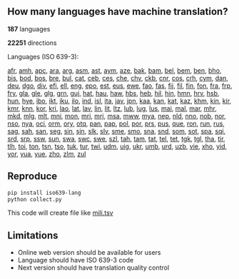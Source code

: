 ## How many languages have machine translation?
**187** languages

**22251** directions

Languages (ISO 639-3):

[afr](https://en.wikipedia.org/wiki/ISO_639:afr), [amh](https://en.wikipedia.org/wiki/ISO_639:amh), [apc](https://en.wikipedia.org/wiki/ISO_639:apc), [ara](https://en.wikipedia.org/wiki/ISO_639:ara), [arg](https://en.wikipedia.org/wiki/ISO_639:arg), [asm](https://en.wikipedia.org/wiki/ISO_639:asm), [ast](https://en.wikipedia.org/wiki/ISO_639:ast), [aym](https://en.wikipedia.org/wiki/ISO_639:aym), [aze](https://en.wikipedia.org/wiki/ISO_639:aze), [bak](https://en.wikipedia.org/wiki/ISO_639:bak), [bam](https://en.wikipedia.org/wiki/ISO_639:bam), [bel](https://en.wikipedia.org/wiki/ISO_639:bel), [bem](https://en.wikipedia.org/wiki/ISO_639:bem), [ben](https://en.wikipedia.org/wiki/ISO_639:ben), [bho](https://en.wikipedia.org/wiki/ISO_639:bho), [bis](https://en.wikipedia.org/wiki/ISO_639:bis), [bod](https://en.wikipedia.org/wiki/ISO_639:bod), [bos](https://en.wikipedia.org/wiki/ISO_639:bos), [bre](https://en.wikipedia.org/wiki/ISO_639:bre), [bul](https://en.wikipedia.org/wiki/ISO_639:bul), [cat](https://en.wikipedia.org/wiki/ISO_639:cat), [ceb](https://en.wikipedia.org/wiki/ISO_639:ceb), [ces](https://en.wikipedia.org/wiki/ISO_639:ces), [che](https://en.wikipedia.org/wiki/ISO_639:che), [chv](https://en.wikipedia.org/wiki/ISO_639:chv), [ckb](https://en.wikipedia.org/wiki/ISO_639:ckb), [cnr](https://en.wikipedia.org/wiki/ISO_639:cnr), [cos](https://en.wikipedia.org/wiki/ISO_639:cos), [crh](https://en.wikipedia.org/wiki/ISO_639:crh), [cym](https://en.wikipedia.org/wiki/ISO_639:cym), [dan](https://en.wikipedia.org/wiki/ISO_639:dan), [deu](https://en.wikipedia.org/wiki/ISO_639:deu), [dgo](https://en.wikipedia.org/wiki/ISO_639:dgo), [div](https://en.wikipedia.org/wiki/ISO_639:div), [efi](https://en.wikipedia.org/wiki/ISO_639:efi), [ell](https://en.wikipedia.org/wiki/ISO_639:ell), [eng](https://en.wikipedia.org/wiki/ISO_639:eng), [epo](https://en.wikipedia.org/wiki/ISO_639:epo), [est](https://en.wikipedia.org/wiki/ISO_639:est), [eus](https://en.wikipedia.org/wiki/ISO_639:eus), [ewe](https://en.wikipedia.org/wiki/ISO_639:ewe), [fao](https://en.wikipedia.org/wiki/ISO_639:fao), [fas](https://en.wikipedia.org/wiki/ISO_639:fas), [fij](https://en.wikipedia.org/wiki/ISO_639:fij), [fil](https://en.wikipedia.org/wiki/ISO_639:fil), [fin](https://en.wikipedia.org/wiki/ISO_639:fin), [fon](https://en.wikipedia.org/wiki/ISO_639:fon), [fra](https://en.wikipedia.org/wiki/ISO_639:fra), [frp](https://en.wikipedia.org/wiki/ISO_639:frp), [fry](https://en.wikipedia.org/wiki/ISO_639:fry), [gla](https://en.wikipedia.org/wiki/ISO_639:gla), [gle](https://en.wikipedia.org/wiki/ISO_639:gle), [glg](https://en.wikipedia.org/wiki/ISO_639:glg), [grn](https://en.wikipedia.org/wiki/ISO_639:grn), [guj](https://en.wikipedia.org/wiki/ISO_639:guj), [hat](https://en.wikipedia.org/wiki/ISO_639:hat), [hau](https://en.wikipedia.org/wiki/ISO_639:hau), [haw](https://en.wikipedia.org/wiki/ISO_639:haw), [hbs](https://en.wikipedia.org/wiki/ISO_639:hbs), [heb](https://en.wikipedia.org/wiki/ISO_639:heb), [hil](https://en.wikipedia.org/wiki/ISO_639:hil), [hin](https://en.wikipedia.org/wiki/ISO_639:hin), [hmn](https://en.wikipedia.org/wiki/ISO_639:hmn), [hrv](https://en.wikipedia.org/wiki/ISO_639:hrv), [hsb](https://en.wikipedia.org/wiki/ISO_639:hsb), [hun](https://en.wikipedia.org/wiki/ISO_639:hun), [hye](https://en.wikipedia.org/wiki/ISO_639:hye), [ibo](https://en.wikipedia.org/wiki/ISO_639:ibo), [ikt](https://en.wikipedia.org/wiki/ISO_639:ikt), [iku](https://en.wikipedia.org/wiki/ISO_639:iku), [ilo](https://en.wikipedia.org/wiki/ISO_639:ilo), [ind](https://en.wikipedia.org/wiki/ISO_639:ind), [isl](https://en.wikipedia.org/wiki/ISO_639:isl), [ita](https://en.wikipedia.org/wiki/ISO_639:ita), [jav](https://en.wikipedia.org/wiki/ISO_639:jav), [jpn](https://en.wikipedia.org/wiki/ISO_639:jpn), [kaa](https://en.wikipedia.org/wiki/ISO_639:kaa), [kan](https://en.wikipedia.org/wiki/ISO_639:kan), [kat](https://en.wikipedia.org/wiki/ISO_639:kat), [kaz](https://en.wikipedia.org/wiki/ISO_639:kaz), [khm](https://en.wikipedia.org/wiki/ISO_639:khm), [kin](https://en.wikipedia.org/wiki/ISO_639:kin), [kir](https://en.wikipedia.org/wiki/ISO_639:kir), [kmr](https://en.wikipedia.org/wiki/ISO_639:kmr), [knn](https://en.wikipedia.org/wiki/ISO_639:knn), [kor](https://en.wikipedia.org/wiki/ISO_639:kor), [kri](https://en.wikipedia.org/wiki/ISO_639:kri), [lao](https://en.wikipedia.org/wiki/ISO_639:lao), [lat](https://en.wikipedia.org/wiki/ISO_639:lat), [lav](https://en.wikipedia.org/wiki/ISO_639:lav), [lin](https://en.wikipedia.org/wiki/ISO_639:lin), [lit](https://en.wikipedia.org/wiki/ISO_639:lit), [ltz](https://en.wikipedia.org/wiki/ISO_639:ltz), [lub](https://en.wikipedia.org/wiki/ISO_639:lub), [lug](https://en.wikipedia.org/wiki/ISO_639:lug), [lus](https://en.wikipedia.org/wiki/ISO_639:lus), [mai](https://en.wikipedia.org/wiki/ISO_639:mai), [mal](https://en.wikipedia.org/wiki/ISO_639:mal), [mar](https://en.wikipedia.org/wiki/ISO_639:mar), [mhr](https://en.wikipedia.org/wiki/ISO_639:mhr), [mkd](https://en.wikipedia.org/wiki/ISO_639:mkd), [mlg](https://en.wikipedia.org/wiki/ISO_639:mlg), [mlt](https://en.wikipedia.org/wiki/ISO_639:mlt), [mni](https://en.wikipedia.org/wiki/ISO_639:mni), [mon](https://en.wikipedia.org/wiki/ISO_639:mon), [mri](https://en.wikipedia.org/wiki/ISO_639:mri), [mrj](https://en.wikipedia.org/wiki/ISO_639:mrj), [msa](https://en.wikipedia.org/wiki/ISO_639:msa), [mww](https://en.wikipedia.org/wiki/ISO_639:mww), [mya](https://en.wikipedia.org/wiki/ISO_639:mya), [nep](https://en.wikipedia.org/wiki/ISO_639:nep), [nld](https://en.wikipedia.org/wiki/ISO_639:nld), [nno](https://en.wikipedia.org/wiki/ISO_639:nno), [nob](https://en.wikipedia.org/wiki/ISO_639:nob), [nor](https://en.wikipedia.org/wiki/ISO_639:nor), [nso](https://en.wikipedia.org/wiki/ISO_639:nso), [nya](https://en.wikipedia.org/wiki/ISO_639:nya), [oci](https://en.wikipedia.org/wiki/ISO_639:oci), [orm](https://en.wikipedia.org/wiki/ISO_639:orm), [ory](https://en.wikipedia.org/wiki/ISO_639:ory), [otq](https://en.wikipedia.org/wiki/ISO_639:otq), [pan](https://en.wikipedia.org/wiki/ISO_639:pan), [pap](https://en.wikipedia.org/wiki/ISO_639:pap), [pol](https://en.wikipedia.org/wiki/ISO_639:pol), [por](https://en.wikipedia.org/wiki/ISO_639:por), [prs](https://en.wikipedia.org/wiki/ISO_639:prs), [pus](https://en.wikipedia.org/wiki/ISO_639:pus), [que](https://en.wikipedia.org/wiki/ISO_639:que), [ron](https://en.wikipedia.org/wiki/ISO_639:ron), [run](https://en.wikipedia.org/wiki/ISO_639:run), [rus](https://en.wikipedia.org/wiki/ISO_639:rus), [sag](https://en.wikipedia.org/wiki/ISO_639:sag), [sah](https://en.wikipedia.org/wiki/ISO_639:sah), [san](https://en.wikipedia.org/wiki/ISO_639:san), [seg](https://en.wikipedia.org/wiki/ISO_639:seg), [sin](https://en.wikipedia.org/wiki/ISO_639:sin), [sjn](https://en.wikipedia.org/wiki/ISO_639:sjn), [slk](https://en.wikipedia.org/wiki/ISO_639:slk), [slv](https://en.wikipedia.org/wiki/ISO_639:slv), [sme](https://en.wikipedia.org/wiki/ISO_639:sme), [smo](https://en.wikipedia.org/wiki/ISO_639:smo), [sna](https://en.wikipedia.org/wiki/ISO_639:sna), [snd](https://en.wikipedia.org/wiki/ISO_639:snd), [som](https://en.wikipedia.org/wiki/ISO_639:som), [sot](https://en.wikipedia.org/wiki/ISO_639:sot), [spa](https://en.wikipedia.org/wiki/ISO_639:spa), [sqi](https://en.wikipedia.org/wiki/ISO_639:sqi), [srd](https://en.wikipedia.org/wiki/ISO_639:srd), [srp](https://en.wikipedia.org/wiki/ISO_639:srp), [ssw](https://en.wikipedia.org/wiki/ISO_639:ssw), [sun](https://en.wikipedia.org/wiki/ISO_639:sun), [swa](https://en.wikipedia.org/wiki/ISO_639:swa), [swc](https://en.wikipedia.org/wiki/ISO_639:swc), [swe](https://en.wikipedia.org/wiki/ISO_639:swe), [szl](https://en.wikipedia.org/wiki/ISO_639:szl), [tah](https://en.wikipedia.org/wiki/ISO_639:tah), [tam](https://en.wikipedia.org/wiki/ISO_639:tam), [tat](https://en.wikipedia.org/wiki/ISO_639:tat), [tel](https://en.wikipedia.org/wiki/ISO_639:tel), [tet](https://en.wikipedia.org/wiki/ISO_639:tet), [tgk](https://en.wikipedia.org/wiki/ISO_639:tgk), [tgl](https://en.wikipedia.org/wiki/ISO_639:tgl), [tha](https://en.wikipedia.org/wiki/ISO_639:tha), [tir](https://en.wikipedia.org/wiki/ISO_639:tir), [tlh](https://en.wikipedia.org/wiki/ISO_639:tlh), [toi](https://en.wikipedia.org/wiki/ISO_639:toi), [ton](https://en.wikipedia.org/wiki/ISO_639:ton), [tsn](https://en.wikipedia.org/wiki/ISO_639:tsn), [tso](https://en.wikipedia.org/wiki/ISO_639:tso), [tuk](https://en.wikipedia.org/wiki/ISO_639:tuk), [tur](https://en.wikipedia.org/wiki/ISO_639:tur), [twi](https://en.wikipedia.org/wiki/ISO_639:twi), [udm](https://en.wikipedia.org/wiki/ISO_639:udm), [uig](https://en.wikipedia.org/wiki/ISO_639:uig), [ukr](https://en.wikipedia.org/wiki/ISO_639:ukr), [umb](https://en.wikipedia.org/wiki/ISO_639:umb), [urd](https://en.wikipedia.org/wiki/ISO_639:urd), [uzb](https://en.wikipedia.org/wiki/ISO_639:uzb), [vie](https://en.wikipedia.org/wiki/ISO_639:vie), [xho](https://en.wikipedia.org/wiki/ISO_639:xho), [yid](https://en.wikipedia.org/wiki/ISO_639:yid), [yor](https://en.wikipedia.org/wiki/ISO_639:yor), [yua](https://en.wikipedia.org/wiki/ISO_639:yua), [yue](https://en.wikipedia.org/wiki/ISO_639:yue), [zho](https://en.wikipedia.org/wiki/ISO_639:zho), [zlm](https://en.wikipedia.org/wiki/ISO_639:zlm), [zul](https://en.wikipedia.org/wiki/ISO_639:zul)

## Reproduce
```bash
pip install iso639-lang
python collect.py
```
This code will create file like [mili.tsv](https://github.com/AlAntonov/mili/blob/main/mili.tsv)

## Limitations
- Online web version should be available for users
- Language should have ISO 639-3 code
- Next version should have translation quality control
